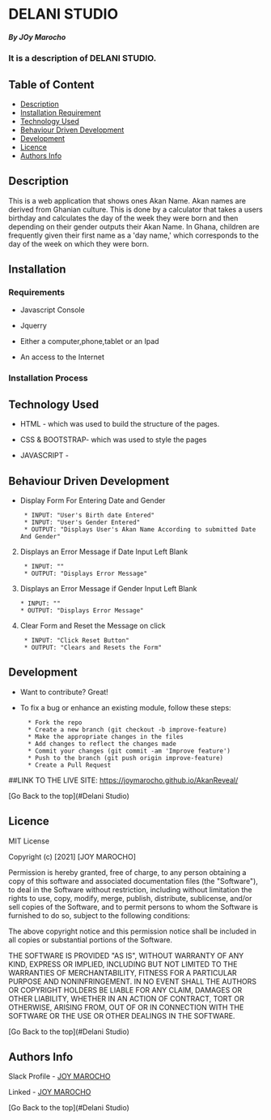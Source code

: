 # DELANI STUDIO
##### By JOy Marocho
### It is a description of DELANI STUDIO.
## Table of Content
+ [Description](#description)
+ [Installation Requirement](#Installation)
+ [Technology Used](#technology-used)
+ [Behaviour Driven Development](#behaviour-driven-development)
+ [Development](#development)
+ [Licence](#licence)
+ [Authors Info](#author-Info)
## Description
<p>This is  a web application that shows ones Akan Name. Akan names are derived from Ghanian culture. This is done by a calculator that takes a users birthday and calculates the day of the week they were born and then depending on their gender outputs their Akan Name. In Ghana, children are frequently given their first name as a 'day name,' which corresponds to the day of the week on which they were born.</p>

## Installation

### Requirements

 * Javascript Console

 * Jquerry

 * Either a computer,phone,tablet or an Ipad
 
 * An access to the Internet
 
 ### Installation Process
 
 
 ## Technology Used
 * HTML - which was used to build the structure of the pages.
 
 * CSS & BOOTSTRAP- which was used to style the pages 

 * JAVASCRIPT - 
 
 ## Behaviour Driven Development
 
 * Display Form For Entering Date and Gender

        * INPUT: "User's Birth date Entered"
        * INPUT: "User's Gender Entered"
        * OUTPUT: "Displays User's Akan Name According to submitted Date And Gender"

2. Displays an Error Message if Date Input Left Blank

        * INPUT: ""
        * OUTPUT: "Displays Error Message"

 3. Displays an Error Message if Gender Input Left Blank

        * INPUT: ""
        * OUTPUT: "Displays Error Message"

4. Clear Form and Reset the Message on click

        * INPUT: "Click Reset Button"
        * OUTPUT: "Clears and Resets the Form"

  ## Development
  * Want to contribute? Great!

* To fix a bug or enhance an existing module, follow these steps:

        * Fork the repo
        * Create a new branch (git checkout -b improve-feature)
        * Make the appropriate changes in the files
        * Add changes to reflect the changes made
        * Commit your changes (git commit -am 'Improve feature')
        * Push to the branch (git push origin improve-feature)
        * Create a Pull Request

##LINK TO THE LIVE SITE: https://joymarocho.github.io/AkanReveal/

 [Go Back to the top](#Delani Studio)

  ## Licence
 
 MIT License
 
 Copyright (c) [2021] [JOY MAROCHO]
 
 Permission is hereby granted, free of charge, to any person obtaining a copy
 of this software and associated documentation files (the "Software"), to deal
 in the Software without restriction, including without limitation the rights
 to use, copy, modify, merge, publish, distribute, sublicense, and/or sell
 copies of the Software, and to permit persons to whom the Software is
 furnished to do so, subject to the following conditions:
 
 The above copyright notice and this permission notice shall be included in all
 copies or substantial portions of the Software.
 
 THE SOFTWARE IS PROVIDED "AS IS", WITHOUT WARRANTY OF ANY KIND, EXPRESS OR
 IMPLIED, INCLUDING BUT NOT LIMITED TO THE WARRANTIES OF MERCHANTABILITY,
 FITNESS FOR A PARTICULAR PURPOSE AND NONINFRINGEMENT. IN NO EVENT SHALL THE
 AUTHORS OR COPYRIGHT HOLDERS BE LIABLE FOR ANY CLAIM, DAMAGES OR OTHER
 LIABILITY, WHETHER IN AN ACTION OF CONTRACT, TORT OR OTHERWISE, ARISING FROM,
 OUT OF OR IN CONNECTION WITH THE SOFTWARE OR THE USE OR OTHER DEALINGS IN THE
 SOFTWARE.
 
 [Go Back to the top](#Delani Studio)
 
 ## Authors Info
 
 Slack Profile - [JOY MAROCHO](https://app.slack.com/client/T0101L740P4/D0330AQB1PSlack%20Profile%20-%20[JOY%20MAROCHO](https://app.slack.com/client/T077KKCG6/GLRQR61NW/user_profile/UKXhttps://app.slack.com/client/T0101L740P4/D0330AQB1PSlack%20Profile%20-%20[JOY%20MAROCHO](https://app.slack.com/client/T077KKCG6/GLRQR61NW/user_profile/UKXCHMCNP?cdn_fallback=1)WCHMCNP?cdn_fallback=1)W)
 
 Linked - [JOY MAROCHO](https://www.linkedin.com/in/joy-marocho-553b3b12a/)
 
 [Go Back to the top](#Delani Studio)

